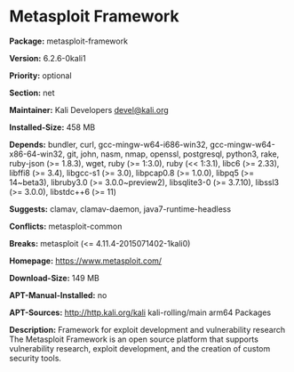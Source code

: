 # Metasploit Framework

__Package:__ metasploit-framework

__Version:__ 6.2.6-0kali1

__Priority:__ optional

__Section:__ net

__Maintainer:__ Kali Developers <devel@kali.org>

__Installed-Size:__ 458 MB

__Depends:__ bundler, curl, gcc-mingw-w64-i686-win32, gcc-mingw-w64-x86-64-win32, git, john, nasm, nmap, openssl, postgresql, python3, rake, ruby-json (>= 1.8.3), wget, ruby (>= 1:3.0), ruby (<< 1:3.1), libc6 (>= 2.33), libffi8 (>= 3.4), libgcc-s1 (>= 3.0), libpcap0.8 (>= 1.0.0), libpq5 (>= 14~beta3), libruby3.0 (>= 3.0.0~preview2), libsqlite3-0 (>= 3.7.10), libssl3 (>= 3.0.0), libstdc++6 (>= 11)

__Suggests:__ clamav, clamav-daemon, java7-runtime-headless

__Conflicts:__ metasploit-common

__Breaks:__ metasploit (<= 4.11.4-2015071402-1kali0)

__Homepage:__ https://www.metasploit.com/

__Download-Size:__ 149 MB

__APT-Manual-Installed:__ no

__APT-Sources:__ http://http.kali.org/kali kali-rolling/main arm64 Packages

__Description:__ Framework for exploit development and vulnerability research
 The Metasploit Framework is an open source platform that supports
 vulnerability research, exploit development, and the creation of custom
 security tools.
